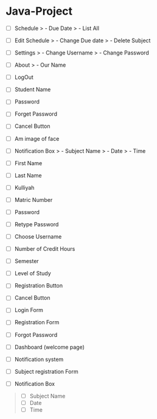 # Java-Project

- [ ] Schedule
      > - Due Date
      > - List All
- [ ] Edit Schedule
      > - Change Due date
      > - Delete Subject
- [ ] Settings
      > - Change Username
      > - Change Password
- [ ] About
      > - Our Name
- [ ] LogOut
- [ ] Student Name
- [ ] Password
- [ ] Forget Password
- [ ] Cancel Button
- [ ] Am image of face
- [ ] Notification Box
      > - Subject Name
      > - Date
      > - Time
- [ ] First Name
- [ ] Last Name
- [ ] Kulliyah
- [ ] Matric Number
- [ ] Password
- [ ] Retype Password
- [ ] Choose Username
- [ ] Number of Credit Hours
- [ ] Semester
- [ ] Level of Study
- [ ] Registration Button
- [ ] Cancel Button
- [ ] Login Form
- [ ] Registration Form
- [ ] Forgot Password
- [ ] Dashboard (welcome page)
- [ ] Notification system
- [ ] Subject registration Form

- [ ] Notification Box
>    - [ ] Subject Name
>    - [ ] Date
>    - [ ] Time
